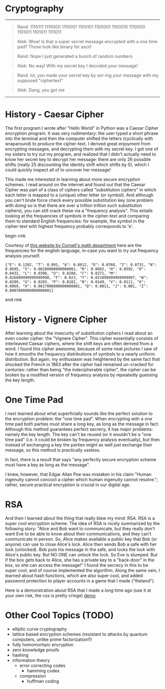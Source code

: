 # Cryptography

---

> Rand: 1110111 1110000 1110001 1100101 1100001 1100010 1110000 1101011 1101011 1111011

> Alek: Wow! Is that a super secret message encrypted with a one time pad? Those look like binary for ascii!

> Rand: Nope I just generated a bunch of random numbers

> Alek: No way! With my secret key I decoded your message! 

> Rand: lol, you made your secret key by xor-ing your message with my supposed "ciphertext"

> Alek: Dang, you got me

---

# History - Caesar Cipher

The first program I wrote after "Hello World" in Python was a Caesar Cipher encryption program. It was very rudimentary: the user typed a short phrase into the terminal and then the computer shifted the letters (cyclically with wraparound) to produce the cipher-text. I derived great enjoyment from encrypting messages, and decrypting them with my secret key.
I got one of my sisters to try out my program, and realized that I didn't actually need to know her secret key to decrypt her message: there are only 26 possible shifts (really 25 discounting the identity shift which shifts by 0), which I could quickly inspect all of to uncover her message!

This made me interested in learning about more secure encryption schemes. 
I read around on the internet and found out that the Caesar Cipher was part of a class of ciphers called "substitution ciphers" in which each letter is mapped to a (unique) other letter (or symbol).
And although you can't brute force check every possible substitution key (one problem with doing so is that there are over a trillion trillion such substitution ciphers), you can still crack these via a "frequency analysis".
This entails looking at the frequencies of symbols in the cipher-text and comparing them to standard English frequencies: for example, the symbol in the cipher-text with highest frequency probably corresponds to 'e'.


begin rmk

Courtesy of [this website by Cornell's math department](http://pi.math.cornell.edu/~mec/2003-2004/cryptography/subs/frequencies.html) here are the frequencies for the english language, in-case you want to try out frequency analysis yourself.

`{"E": 0.1202, "T": 0.091, "A": 0.0812, "O": 0.0768, "I": 0.0731, "N": 0.0695, "S": 0.06280000000000001, "R": 0.0602, "H": 0.0592, "D": 0.0432, "L": 0.0398, "U": 0.0288, "C": 0.0271, "M": 0.026099999999999998, "F": 0.023, "Y": 0.021099999999999997, "W": 0.0209, "G": 0.0203, "P": 0.0182, "B": 0.0149, "V": 0.0111, "K": 0.0069, "X": 0.0017000000000000001, "Q": 0.0011, "J": 0.001, "Z": 0.0007000000000000001}`

end rmk

# History - Vignere Cipher

After learning about the insecurity of substitution ciphers I read about an even cooler cipher: the "Vignere Cipher". 
This cipher essentially consists of interleaved Caesar ciphers, where the shift keys are often derived from a word.
I found this cipher awesome, because of some neat pictures I saw of how it smooths the frequency distributions of symbols to a nearly uniform distribution.
But again, my enthusiasm was heightened by the same fact that shocked the French in 1863 after the cipher had remained un-cracked for centuries: rather than being "the indecipherable cipher", the cipher can be broken by a modified version of frequency analysis by repeatedly guessing the key length.

# One Time Pad

I next learned about what superficially sounds like the perfect solution to the encryption problem: the "one time pad". When encrypting with a one time pad both parties must share a long key, as long as the message in fact. Although this method guarantees perfect secrecy, it has major problems: namely the key length. The key can't be reused (or it wouldn't be a "one time pad" (i.e. it could be broken by frequency analysis eventually), but then instead of exchanging a key the parties might as well just exchange their message, so this method is practically useless.

In fact, there is a result that says "any perfectly secure encryption scheme must have a key as long as the message".

I knew, however, that Edgar Allan Poe was mistaken in his claim "Human ingenuity cannot concoct a cipher which human ingenuity cannot resolve."; rather, secure practical encryption is crucial in our digital age.

# RSA

And then I learned about the thing that really blew my mind: RSA. RSA is a super cool encryption scheme. The idea of RSA is nicely summarized by the following story:
"Alice and Bob want to communicate, but they really don't want Eve to be able to know about their communications, and they can't communicate in person. So, Alice makes available a public key that Bob (or anyone) can use to close Alice's lock. Alice then sends Bob a safe with her lock (unlocked). Bob puts his message in the safe, and locks the lock with Alice's public key. But NO ONE can unlock the lock. So Eve is stumped. But if the box gets back to Alice, she has a private key to a "back-door" in the box, so she can access the message!"
I found the secrecy in this to be super cool, and of course implemented the algorithm.
Along the same vein, I learned about hash functions, which are also super cool, and added password protection to player accounts in a game that I made ("theland").

Here is a demonstration about RSA that I made a _long_ time ago (use it at your own risk, the css is pretty cringe) [demo](rsademo.html)

# Other Cool Topics (TODO)

- elliptic curve cryptography
- lattice based encryption schemes (resistant to attacks by quantum computers, unlike prime factorization!!)
- fully homomorhpic encryption
- zero knowledge proofs
- hashing 
- information theory
  * error correcting codes
    - hamming codes
  * compression
    - huffman coding

